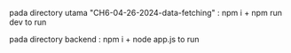 pada directory utama "CH6-04-26-2024-data-fetching" :
npm i + npm run dev to run

pada directory backend :
npm i + node app.js to run
